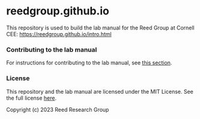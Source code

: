 # reedgroup.github.io
This repository is used to build the lab manual for the Reed Group at Cornell CEE: https://reedgroup.github.io/intro.html

### Contributing to the lab manual
For instructions for contributing to the lab manual, see [this section](https://reedgroup.github.io/Contributing/Instructions.html).

### License
This repository and the lab manual are licensed under the MIT License. See the full license [here](https://github.com/reedgroup/reedgroup.github.io/blob/main/LICENSE).

Copyright (c) 2023 Reed Research Group
